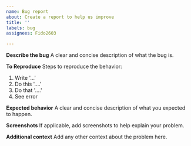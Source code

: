 ```yaml
---
name: Bug report
about: Create a report to help us improve
title: ''
labels: bug
assignees: Fido2603

---
```


**Describe the bug**
A clear and concise description of what the bug is.

**To Reproduce**
Steps to reproduce the behavior:
1. Write '...'
2. Do this '....'
3. Do that '....'
4. See error

**Expected behavior**
A clear and concise description of what you expected to happen.

**Screenshots**
If applicable, add screenshots to help explain your problem.

**Additional context**
Add any other context about the problem here.
